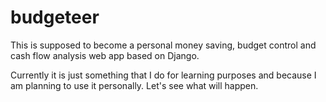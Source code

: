 # budgeteer

This is supposed to become a personal money saving, budget control and cash flow analysis web app based on Django.

Currently it is just something that I do for learning purposes and because I am planning to use it personally. Let's see what will happen.
